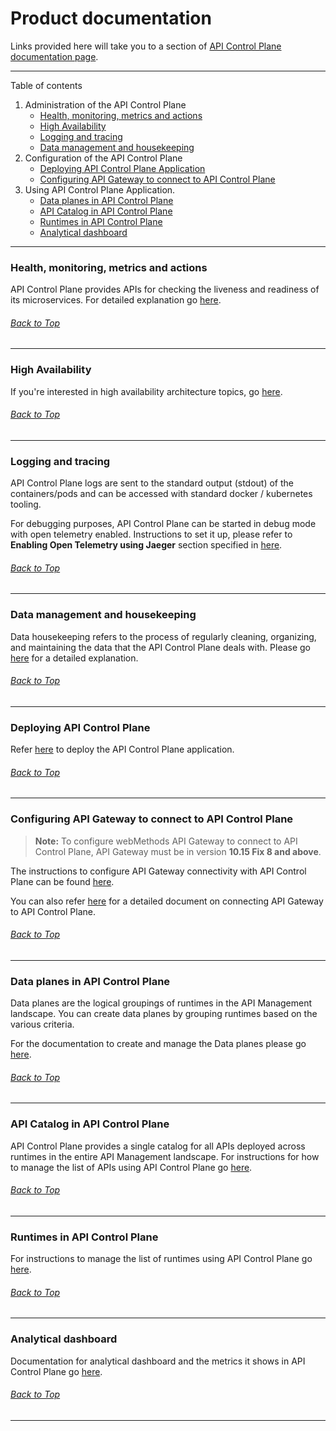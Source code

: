 # Product documentation

Links provided here will take you to a section of [API Control Plane documentation page](https://documentation.softwareag.com/wco/10.16.0/en/webhelp/wco-webhelp/).

***

Table of contents

1. Administration of the API Control Plane
   - [Health, monitoring, metrics and actions](#health-monitoring-metrics-and-actions)
   - [High Availability](#high-availability)
   - [Logging and tracing](#logging-and-tracing)
   - [Data management and housekeeping](#data-management-and-housekeeping)
2. Configuration of the API Control Plane
   - [Deploying API Control Plane Application](#deploying-api-control-plane) 
   - [Configuring API Gateway to connect to API Control Plane](#configuring-api-gateway-to-connect-to-api-control-plane)
3. Using API Control Plane Application.
   - [Data planes in API Control Plane](#data-planes-in-api-control-plane)
   - [API Catalog in API Control Plane](#api-catalog-in-api-control-plane)
   - [Runtimes in API Control Plane](#runtimes-in-api-control-plane)
   - [Analytical dashboard](#analytical-dashboard)

***

### Health, monitoring, metrics and actions

API Control Plane provides APIs for checking the liveness and readiness of its microservices.
For detailed explanation go [here](https://documentation.softwareag.com/wco/10.16.0/en/webhelp/wco-webhelp/#page/wco-webhelp%2Fco-microservices_application_level.html%23).

###### [Back to Top](#product-documentation)
***

### High Availability

If you're interested in high availability architecture topics, go [here](https://documentation.softwareag.com/wco/10.16.0/en/webhelp/wco-webhelp/#page/wco-webhelp%2F_api_cp_webhelp.1.008.html%23).

###### [Back to Top](#product-documentation)
***

### Logging and tracing

API Control Plane logs are sent to the standard output (stdout) of the containers/pods and can be accessed with standard docker / kubernetes tooling.

For debugging purposes, API Control Plane can be started in debug mode with open telemetry enabled. Instructions to set it up, please refer to **Enabling Open Telemetry using Jaeger** section specified in [here](../../deployment/docker/README.md).

###### [Back to Top](#product-documentation)
***

### Data management and housekeeping

Data housekeeping refers to the process of regularly cleaning, organizing, and maintaining the data that the API Control Plane deals with.
Please go [here](https://documentation.softwareag.com/wco/10.16.0/en/webhelp/wco-webhelp/#page/wco-webhelp%2Fco-data_mgmt.html%23) for a detailed explanation.

###### [Back to Top](#product-documentation)
***

### Deploying API Control Plane

Refer [here](../../README.md#deploying-api-control-plane) to deploy the API Control Plane application.

###### [Back to Top](#product-documentation)
***


### Configuring API Gateway to connect to API Control Plane

> **Note:** To configure webMethods API Gateway to connect to API Control Plane, API Gateway must be in version **10.15 Fix 8 and above**. 

The instructions to configure API Gateway connectivity with API Control Plane can be found [here](../../deployment/agent/webmethods-api-gateway/README.md).

You can also refer  [here](https://documentation.softwareag.com/wco/10.16.0/en/webhelp/wco-webhelp/#page/wco-webhelp%2Fco-agent.html%23) for a detailed document on connecting API Gateway to API Control Plane.

###### [Back to Top](#product-documentation)
***

### Data planes in API Control Plane

Data planes are the logical groupings of runtimes in the API Management landscape. You can create data planes by grouping runtimes based on the various criteria.
  
For the documentation to create and manage the Data planes please go [here](https://documentation.softwareag.com/wco/10.16.0/en/webhelp/wco-webhelp/#page/wco-webhelp%2F_api_cp_webhelp.1.085.html%23).

###### [Back to Top](#product-documentation)
***

### API Catalog in API Control Plane

API Control Plane provides a single catalog for all APIs deployed across runtimes in the entire API Management landscape. For instructions for how to manage the list of APIs using API Control Plane go [here](https://documentation.softwareag.com/wco/10.16.0/en/webhelp/wco-webhelp/#page/wco-webhelp%2Fco-manage_apis.html%23wwconnect_header).

###### [Back to Top](#product-documentation)
***

### Runtimes in API Control Plane

For instructions to manage the list of runtimes using API Control Plane go [here](https://documentation.softwareag.com/wco/10.16.0/en/webhelp/wco-webhelp/#page/wco-webhelp%2F_api_cp_webhelp.1.068.html%23).

###### [Back to Top](#product-documentation)
***

### Analytical dashboard

Documentation for analytical dashboard and the metrics it shows in API Control Plane go [here](https://documentation.softwareag.com/wco/10.16.0/en/webhelp/wco-webhelp/#page/wco-webhelp%2Fco-dashboard.html%23).

###### [Back to Top](#product-documentation)
***
